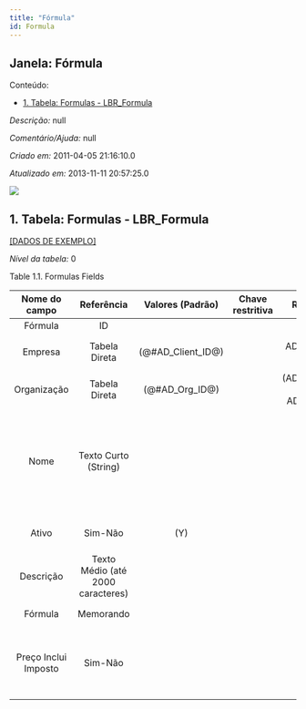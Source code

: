 ```yaml
---
title: "Fórmula"
id: Formula
---
```

<div id="d108207e1" class="section chapter">

<div class="titlepage">

<div>

<div>

## Janela: Fórmula

</div>

</div>

</div>

<div class="toc">

<div class="toc-title">

Conteúdo:

</div>

  - <span class="section">[1. Tabela: Formulas -
    LBR\_Formula](#d108207e23)</span>

</div>

<span class="emphasis">*Descrição:* </span> null

<span class="emphasis">*Comentário/Ajuda:* </span>null

<span class="emphasis"> *Criado em:* </span>2011-04-05 21:16:10.0

<span class="emphasis">*Atualizado em:* </span>2013-11-11 20:57:25.0

![](/img/manual/Formula.png)

<div id="d108207e23" class="section section">

<div class="titlepage">

<div>

<div>

## 1. Tabela: Formulas - LBR\_Formula

</div>

</div>

</div>

[\[DADOS DE EXEMPLO\]](data/LBR_Formula_data)

<span class="emphasis">*Nível da tabela:* </span>0

</div>

<div id="d108207e32" class="table">

<div class="table-title">

Table 1.1. Formulas
Fields

</div>

<div class="table-contents">

|    Nome do campo     |            Referência             |   Valores (Padrão)   | Chave restritiva |                Regra de validação                |                Descrição                 |                                                               Comentário/Ajuda                                                               |
| :------------------: | :-------------------------------: | :------------------: | :--------------: | :----------------------------------------------: | :--------------------------------------: | :------------------------------------------------------------------------------------------------------------------------------------------: |
|       Fórmula        |                ID                 |                      |                  |                                                  |                                          |                                                                                                                                              |
|       Empresa        |           Tabela Direta           | (@\#AD\_Client\_ID@) |                  |        AD\_Client.AD\_Client\_ID \< \> 0         |    (semelhante ao primeiro relatório)    |                                                             (ver o mesmo acima)                                                              |
|     Organização      |           Tabela Direta           |  (@\#AD\_Org\_ID@)   |                  | (AD\_Org.IsSummary='N' OR AD\_Org.AD\_Org\_ID=0) |    (semelhante ao primeiro relatório)    |                                                             (ver o mesmo acima)                                                              |
|         Nome         |       Texto Curto (String)        |                      |                  |                                                  |  Alphanumeric identifier of the entity   | The name of an entity (record) is used as an default search option in addition to the search key. The name is up to 60 characters in length. |
|        Ativo         |              Sim-Não              |         (Y)          |                  |                                                  |    (semelhante ao primeiro relatório)    |                                                             (ver o mesmo acima)                                                              |
|      Descrição       | Texto Médio (até 2000 caracteres) |                      |                  |                                                  | Optional short description of the record |                                                 A description is limited to 255 characters.                                                  |
|       Fórmula        |             Memorando             |                      |                  |                                                  |         Defines the Tax Formula          |                                                           Defines the Tax Formula                                                            |
| Preço Inclui Imposto |              Sim-Não              |                      |                  |                                                  |       Tax is included in the price       |                    The Tax Included checkbox indicates if the prices include tax. This is also known as the gross price.                     |

</div>

</div>

  

</div>
